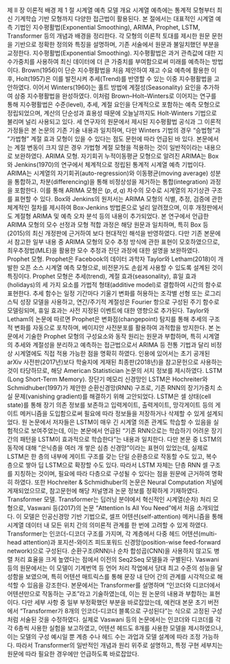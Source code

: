 제 Ⅱ 장 이론적 배경
제 1 절 시계열 예측 모델 개요
시계열 예측에는 통계적 모형부터 최신 기계학습 기반 모형까지 다양한 접근법이 활용된다. 본 절에서는 대표적인 시계열 예측 기법인 지수평활법(Exponential Smoothing), ARIMA, Prophet, LSTM, Transformer 등의 개념과 배경을 정리한다. 각 모형의 이론적 토대를 제시한 원문 문헌을 기반으로 정확한 정의와 특징을 설명하며, 기존 서술에서 원문과 불일치했던 부분을 교정한다.
지수평활법(Exponential Smoothing). 지수평활법은 과거 관측값에 대한 지수가중치를 사용하여 최신 데이터에 더 큰 가중치를 부여함으로써 미래를 예측하는 방법이다. Brown(1956)이 단순 지수평활법을 처음 제안하여 재고 수요 예측에 활용한 이후, Holt(1957)은 이를 발전시켜 추세(Trend)를 반영할 수 있는 이중 지수평활법을 고안하였다. 이어서 Winters(1960)는 홀트 방법에 계절성(Seasonality) 요인을 추가하여 삼중 지수평활법을 완성하였다. 이처럼 Brown–Holt–Winters로 이어지는 연구를 통해 지수평활법은 수준(level), 추세, 계절 요인을 단계적으로 포함하는 예측 모형으로 정립되었으며, 계산의 단순성과 효용성 때문에 오늘날까지도 Holt-Winters 기법으로 불리며 널리 사용되고 있다. 세 연구자의 원문에서 제시된 지수평활법 공식과 그 이론적 가정들은 본 논문의 기존 기술 내용과 일치하며, 다만 Winters 기법의 경우 “승법형”과 “가법형” 계절 효과 모형이 있을 수 있다는 점도 문헌에 따라 언급된 바 있다. 본문에서는 계절 변동이 크지 않은 경우 가법형 계절 모형을 적용하는 것이 일반적이라는 내용으로 보완하였다.
ARIMA 모형. 자기회귀 누적이동평균 모형으로 알려진 ARIMA는 Box와 Jenkins(1970)의 연구에서 체계적으로 정립된 통계적 시계열 예측 기법이다. ARIMA는 시계열의 자기회귀(auto-regression)와 이동평균(moving average) 성분을 통합하고, 차분(differencing)을 통해 비정상성을 제거하는 통합(integration) 과정을 포함한다. 이를 통해 ARIMA 모형은 $(p,d,q)$ 차수의 모수로 시계열의 자기상관 구조를 표현할 수 있다. Box와 Jenkins의 원저서는 ARIMA 모형의 식별, 추정, 검증에 관한 체계적인 절차를 제시하여 Box-Jenkins 방법론으로 널리 알려졌으며, 이후 개정판에서도 계절형 ARIMA 및 예측 오차 분석 등의 내용이 추가되었다. 본 연구에서 언급한 ARIMA 모형의 모수 선정과 모형 적합 과정은 해당 원문과 일치하며, 특히 Box 등(2015)의 최신 개정판에 근거하여 보다 현대적인 해석을 반영하였다. 다만 기존 본문에서 참고한 일부 내용 중 ARIMA 모형의 모수 추정 방식에 관한 표현이 모호하였으므로, 최우추정법(MLE)을 활용한 모수 추정과 진단 과정에 대한 설명을 보완하였다.
Prophet 모형. Prophet은 Facebook의 데이터 과학자 Taylor와 Letham(2018)이 개발한 오픈 소스 시계열 예측 모형으로, 비전문가도 손쉽게 사용할 수 있도록 설계된 것이 특징이다. Prophet 모형은 추세(trend), 계절 효과(seasonality), 휴일 효과(holidays)의 세 가지 요소를 가법적 형태(additive model)로 결합하여 시간의 함수로 표현한다. 추세 함수는 일정 기간마다 기울기 변화를 허용하는 조각별 선형 또는 로그리스틱 성장 모델을 사용하고, 연간/주기적 계절성은 Fourier 항으로 구성된 주기 함수로 모델링되며, 휴일 효과는 사전 지정된 이벤트에 대한 영향으로 추가된다. Taylor와 Letham의 논문에 따르면 Prophet은 변화점(changepoint) 탐지를 통해 추세의 구조적 변화를 자동으로 포착하며, 베이지안 사전분포를 활용하여 과적합을 방지한다. 본 논문에서 기술한 Prophet 모형의 구성요소와 동작 원리는 원문과 부합하며, 특히 시계열의 추세와 계절성을 분리하고 예측하는 접근법으로서 ARIMA 등 전통 기법과 달리 비정상 시계열에도 직접 적용 가능한 점을 명확히 하였다. 인용에 있어서는 초기 공개된 arXiv 사전판(2017년)보다 학술지에 게재된 최종판(2018년)을 참고문헌으로 사용하는 것이 타당하므로, 해당 American Statistician 논문의 서지 정보를 제시하였다.
LSTM (Long Short-Term Memory). 장단기 메모리 신경망인 LSTM은 Hochreiter와 Schmidhuber(1997)가 제안한 순환신경망(RNN) 구조로, 기존 RNN의 장기가중치 소실 문제(vanishing gradient)를 해결하기 위해 고안되었다. LSTM은 셀 상태(cell state)를 통해 장기 의존 정보를 보존하고 입력게이트, 출력게이트, 망각게이트 등의 게이트 메커니즘을 도입함으로써 필요에 따라 정보들을 저장하거나 삭제할 수 있게 설계되었다. 원 논문에서 저자들은 LSTM이 매우 긴 시계열 의존 관계도 학습할 수 있음을 실험적으로 보여주었는데, 이는 본문에서 언급된 “기존 RNN으로는 학습하기 어려운 장기간의 패턴을 LSTM이 효과적으로 학습한다”는 내용과 일치한다. 다만 본문 중 LSTM의 동작에 대해 “은닉층을 여러 개 쌓은 심층 신경망”이라는 표현이 있었는데, 실제로 LSTM은 한 층의 내부에 게이트 구조를 갖는 단일 순환층으로 작동할 수도 있고, 복수 층으로 쌓아 딥 LSTM으로 확장할 수도 있다. 따라서 LSTM 자체는 단층 RNN 셀 구조를 지칭하는 것이며, 필요에 따라 다층으로 구성될 수 있다는 점을 원문에 근거하여 명확히 하였다. 또한 Hochreiter & Schmidhuber의 논문은 Neural Computation 저널에 게재되었으므로, 참고문헌에 해당 저널명과 논문 정보를 정확하게 기재하였다.
Transformer 모델. Transformer는 딥러닝 분야에서 혁신적인 시계열(순차) 처리 모형으로, Vaswani 등(2017)의 논문 “Attention Is All You Need”에서 처음 소개되었다. 이 모델은 인공신경망 기반 기법으로, 셀프 어텐션(self-attention) 메커니즘을 통해 시계열 데이터 내 모든 위치 간의 의미론적 관계를 한 번에 고려할 수 있게 하였다. Transformer는 인코더-디코더 구조를 가지며, 각 계층에서 다중 헤드 어텐션(multi-head attention)과 포지션-와이즈 피드포워드 신경망(position-wise feed-forward network)으로 구성된다. 순환구조(RNN)나 순차 합성곱(CNN)을 사용하지 않고도 병렬 처리 효율을 크게 높였다는 점에서 이전의 Seq2Seq 모델들과 구별된다. Vaswani 등의 원문에서는 이 모델이 기계번역 등 언어 처리 작업에서 당대 최고 수준의 성능을 달성함을 보였으며, 특히 어텐션 매트릭스를 통해 문장 내 단어 간의 관계를 시각적으로 해석할 수 있음을 강조한다. 본문에서는 Transformer를 설명하며 “인코더와 디코더에서 어텐션만으로 작동하는 구조”라고 기술하였는데, 이는 원 논문의 내용과 부합하는 표현이다. 다만 세부 사항 중 일부 부정확했던 부분을 바로잡았는데, 예컨대 본문 초기 버전에서 “Transformer가 8개의 인코더-디코더 블록으로 구성된다”는 식으로 고정된 구성처럼 서술된 것을 수정하였다. 실제로 Vaswani 등의 논문에서는 인코더와 디코더를 각각 6층씩 사용한 실험을 보고하였고, 어텐션 헤드도 8개를 사용한 모델을 제시하였으나, 이는 모델의 구성 예시일 뿐 계층 수나 헤드 수는 과업과 모델 설계에 따라 조정 가능하다. 따라서 Transformer의 일반적인 개념과 원리 위주로 설명하고, 특정 구현 세부치는 원문에 따라 필요한 경우에만 언급하도록 바로잡았다.
